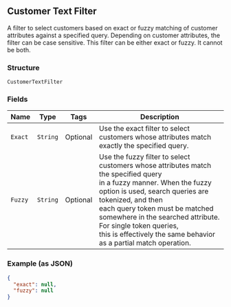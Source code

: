 ## Customer Text Filter

A filter to select customers based on exact or fuzzy matching of
customer attributes against a specified query. Depending on customer attributes, 
the filter can be case sensitive. This filter can be either exact or fuzzy. It cannot be both.

### Structure

`CustomerTextFilter`

### Fields

| Name | Type | Tags | Description |
|  --- | --- | --- | --- |
| `Exact` | `String` | Optional | Use the exact filter to select customers whose attributes match exactly the specified query. |
| `Fuzzy` | `String` | Optional | Use the fuzzy filter to select customers whose attributes match the specified query <br>in a fuzzy manner. When the fuzzy option is used, search queries are tokenized, and then <br>each query token must be matched somewhere in the searched attribute. For single token queries, <br>this is effectively the same behavior as a partial match operation. |

### Example (as JSON)

```json
{
  "exact": null,
  "fuzzy": null
}
```

